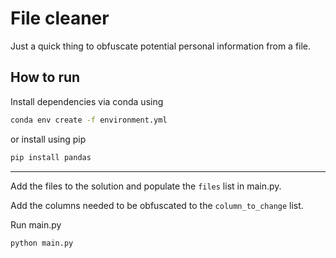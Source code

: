 # File cleaner
Just a quick thing to obfuscate potential personal information from a file.

## How to run
Install dependencies via conda using 
```bash
conda env create -f environment.yml
```

or install using pip
```bash
pip install pandas
```

---

Add the files to the solution and populate the ```files``` list in main.py.

Add the columns needed to be obfuscated to the ```column_to_change``` list.

Run main.py

```bash
python main.py
```
